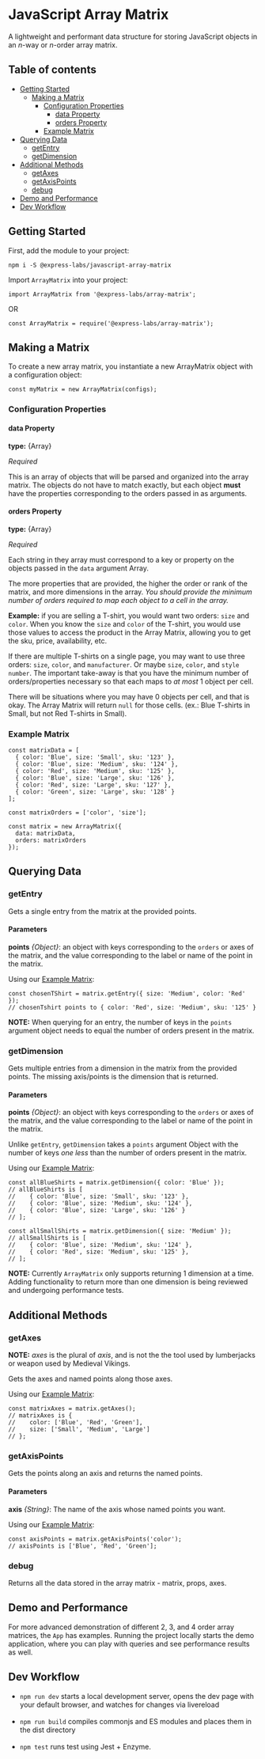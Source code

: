 # JavaScript Array Matrix
A lightweight and performant data structure for storing JavaScript objects in an _n_-way or _n_-order array matrix.

## Table of contents
  * [Getting Started](#getting-started)
    * [Making a Matrix](#making-a-matrix)
      * [Configuration Properties](#configuration-properties)
        * [data Property](#data-property)
        * [orders Property](#orders-property)
      * [Example Matrix](#example-matrix)  
  * [Querying Data](#querying-data)
    * [getEntry](#getentry)
    * [getDimension](#getdimension)
  * [Additional Methods](#additional-methods)
    * [getAxes](#getaxes)
    * [getAxisPoints](#getaxispoints)
    * [debug](#debug)
  * [Demo and Performance](#demo-and-performance)
  * [Dev Workflow](#dev-workflow)

## Getting Started

First, add the module to your project:

`npm i -S @express-labs/javascript-array-matrix`

Import `ArrayMatrix` into your project:

```
import ArrayMatrix from '@express-labs/array-matrix';
```
OR
```
const ArrayMatrix = require('@express-labs/array-matrix');
```

## Making a Matrix

To create a new array matrix, you instantiate a new ArrayMatrix object with a configuration object:
```
const myMatrix = new ArrayMatrix(configs);
```

### Configuration Properties
#### data Property
__type:__ {Array<Object>}

_Required_

This is an array of objects that will be parsed and organized into the array matrix. The objects
do not have to match exactly, but each object __must__ have the properties corresponding to the
orders passed in as arguments.

#### orders Property
__type:__ {Array<String>}

_Required_

Each string in they array must correspond to a key or property on the objects passed
in the `data` argument Array.

The more properties that are provided, the higher the order or rank of the matrix, and
more dimensions in the array. *You should provide the minimum number of orders required
to map each object to a cell in the array.*

__Example:__ if you are selling a T-shirt, you would want two orders: `size` and `color`.
When you know the `size` and `color` of the T-shirt, you would use those values to access
the product in the Array Matrix, allowing you to get the sku, price, availability, etc.

If there are multiple T-shirts on a single page, you may want to use three orders: `size`,
`color`, and `manufacturer`. Or maybe `size`, `color`, and `style number`. The important
take-away is that you have the minimum number of orders/properties necessary so that each
maps to _at most_ 1 object per cell.

There will be situations where you may have 0 objects per cell, and that is okay. The
Array Matrix will return `null` for those cells. (ex.: Blue T-shirts in Small, but not Red T-shirts in Small).

### Example Matrix

```
const matrixData = [
  { color: 'Blue', size: 'Small', sku: '123' },
  { color: 'Blue', size: 'Medium', sku: '124' },
  { color: 'Red', size: 'Medium', sku: '125' },
  { color: 'Blue', size: 'Large', sku: '126' },
  { color: 'Red', size: 'Large', sku: '127' },
  { color: 'Green', size: 'Large', sku: '128' }
];

const matrixOrders = ['color', 'size'];

const matrix = new ArrayMatrix({
  data: matrixData,
  orders: matrixOrders
});
```

## Querying Data
### getEntry
Gets a single entry from the matrix at the provided points.

#### Parameters
__points__ _{Object}_: an object with keys corresponding to the `orders` or axes of
the matrix, and the value corresponding to the label or name of the point in the matrix.

Using our [Example Matrix](#example-matrix):
```
const chosenTShirt = matrix.getEntry({ size: 'Medium', color: 'Red' });
// chosenTshirt points to { color: 'Red', size: 'Medium', sku: '125' }
```

__NOTE:__ When querying for an entry, the number of keys in the `points` argument object needs to
equal the number of orders present in the matrix.

### getDimension
Gets multiple entries from a dimension in the matrix from the provided points. The missing
axis/points is the dimension that is returned.

#### Parameters
__points__ _{Object}_: an object with keys corresponding to the `orders` or axes of
the matrix, and the value corresponding to the label or name of the point in the matrix.

Unlike `getEntry`, `getDimension` takes a `points` argument Object with the number of keys _one less_
than the number of orders present in the matrix.

Using our [Example Matrix](#example-matrix):
```
const allBlueShirts = matrix.getDimension({ color: 'Blue' });
// allBlueShirts is [
//    { color: 'Blue', size: 'Small', sku: '123' },
//    { color: 'Blue', size: 'Medium', sku: '124' },
//    { color: 'Blue', size: 'Large', sku: '126' }
// ];

const allSmallShirts = matrix.getDimension({ size: 'Medium' });
// allSmallShirts is [
//    { color: 'Blue', size: 'Medium', sku: '124' },
//    { color: 'Red', size: 'Medium', sku: '125' },
// ];
```

__NOTE:__ Currently `ArrayMatrix` only supports returning 1 dimension at a time. Adding functionality
to return more than one dimension is being reviewed and undergoing performance tests.

## Additional Methods
### getAxes
__NOTE:__ _axes_ is the plural of _axis_, and is not the the tool used by lumberjacks
or weapon used by Medieval Vikings.

Gets the axes and named points along those axes.

Using our [Example Matrix](#example-matrix):
```
const matrixAxes = matrix.getAxes();
// matrixAxes is {
//    color: ['Blue', 'Red', 'Green'],
//    size: ['Small', 'Medium', 'Large']
// };
```

### getAxisPoints
Gets the points along an axis and returns the named points.

#### Parameters
__axis__ _{String}_: The name of the axis whose named points you want.

Using our [Example Matrix](#example-matrix):
```
const axisPoints = matrix.getAxisPoints('color');
// axisPoints is ['Blue', 'Red', 'Green'];
```

### debug
Returns all the data stored in the array matrix - matrix, props, axes.

## Demo and Performance
For more advanced demonstration of different 2, 3, and 4 order array
matrices, the `App` has examples. Running the project locally starts
the demo application, where you can play with queries and see performance
results as well.

## Dev Workflow
- `npm run dev` starts a local development server, opens the dev page with your default browser, and watches for changes via livereload<br><br>
- `npm run build` compiles commonjs and ES modules and places them in the dist directory<br><br>
- `npm test` runs test using Jest + Enzyme.
